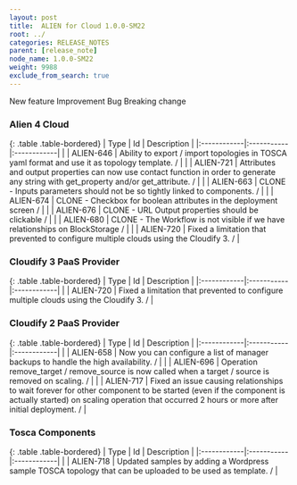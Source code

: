 ```yaml
---
layout: post
title:  ALIEN for Cloud 1.0.0-SM22
root: ../
categories: RELEASE_NOTES
parent: [release_note]
node_name: 1.0.0-SM22
weight: 9988
exclude_from_search: true
---
```





<i class="fa fa-plus text-success"></i> New feature <i class="fa fa-level-up text-primary"></i> Improvement  <i class="fa fa-bug text-danger"></i> Bug <i class="fa fa-exclamation-triangle text-warning"></i> Breaking change


### Alien 4 Cloud



  {: .table .table-bordered}
  | Type        | Id         | Description |
  |:------------|:-----------|:------------|
    |  <i class="fa fa-plus text-success"></i> | ALIEN-646 | Ability to export / import topologies in TOSCA yaml format and use it as topology template. /  |
    |  <i class="fa fa-plus text-success"></i> | ALIEN-721 | Attributes and output properties can now use contact function in order to generate any string with get_property and/or get_attribute. /  |
      |  <i class="fa fa-level-up text-primary"></i> | ALIEN-663 | CLONE - Inputs parameters should not be so tightly linked to components. /  |
    |  <i class="fa fa-level-up text-primary"></i> | ALIEN-674 | CLONE - Checkbox for boolean attributes in the deployment screen /  |
    |  <i class="fa fa-level-up text-primary"></i> | ALIEN-676 | CLONE - URL Output properties should be clickable /  |
      |  <i class="fa fa-bug text-danger"></i> | ALIEN-680 | CLONE - The Workflow is not visible if we have relationships on BlockStorage /  |
    |  <i class="fa fa-bug text-danger"></i> | ALIEN-720 | Fixed a limitation that prevented to configure multiple clouds using the Cloudify 3. /  |
  


### Cloudify 3 PaaS Provider



  {: .table .table-bordered}
  | Type        | Id         | Description |
  |:------------|:-----------|:------------|
        |  <i class="fa fa-bug text-danger"></i> | ALIEN-720 | Fixed a limitation that prevented to configure multiple clouds using the Cloudify 3. /  |
  


### Cloudify 2 PaaS Provider



  {: .table .table-bordered}
  | Type        | Id         | Description |
  |:------------|:-----------|:------------|
    |  <i class="fa fa-plus text-success"></i> | ALIEN-658 | Now you can configure a list of manager backups to handle the high availability. /  |
      |  <i class="fa fa-level-up text-primary"></i> | ALIEN-696 | Operation remove_target / remove_source is now called when a target / source is removed on scaling. /  |
      |  <i class="fa fa-bug text-danger"></i> | ALIEN-717 | Fixed an issue causing relationships to wait forever for other component to be started (even if the component is actually started) on scaling operation that occurred 2 hours or more after initial deployment. /  |
  


### Tosca Components



  {: .table .table-bordered}
  | Type        | Id         | Description |
  |:------------|:-----------|:------------|
    |  <i class="fa fa-plus text-success"></i> | ALIEN-718 | Updated samples by adding a Wordpress sample TOSCA topology that can be uploaded to be used as template. /  |
      

